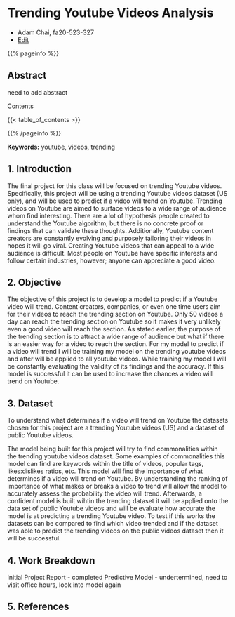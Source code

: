 # Trending Youtube Videos Analysis
* Adam Chai, fa20-523-327
* [Edit](https://github.com/cybertraining-dsc/fa20-523-327/blob/master/project/project.md)

{{% pageinfo %}}

## Abstract

need to add abstract

Contents

{{< table_of_contents >}}

{{% /pageinfo %}}

**Keywords:** youtube, videos, trending


## 1. Introduction

The final project for this class will be focused on trending Youtube videos. Specifically, this project will be using a trending Youtube videos dataset (US only), and will be used to predict if a video will trend on Youtube. Trending videos on Youtube are aimed to surface videos to a wide range of audience whom find interesting. There are a lot of hypothesis people created to understand the Youtube algorithm, but there is no concrete proof or findings that can validate these thoughts. Additionally, Youtube content creators are constantly evolving and purposely tailoring their videos in hopes it will go viral. Creating Youtube videos that can appeal to a wide audience is difficult. Most people on Youtube have specific interests and follow certain industries, however; anyone can appreciate a good video.

## 2. Objective

The objective of this project is to develop a model to predict if a Youtube video will trend. Content creators, companies, or even one time users aim for their videos to reach the trending section on Youtube. Only 50 videos a day can reach the trending section on Youtube so it makes it very unlikely even a good video will reach the section. As stated earlier, the purpose of the trending section is to attract a wide range of audience but what if there is an easier way for a video to reach the section. For my model to predict if a video will trend I will be training my model on the trending youtube videos and after will be applied to all youtube videos. While training my model I will be constantly evaluating the validity of its findings and the accuracy. If this model is successful it can be used to increase the chances a video will trend on Youtube. 

## 3. Dataset
To understand what determines if a video will trend on Youtube the datasets chosen for this project are a trending Youtube videos (US) and a dataset of public Youtube videos. 

The model being built for this project will try to find commonalities within the trending youtube videos dataset. Some examples of commonalities this model can find are keywords within the title of videos, popular tags, likes:dislikes ratios, etc. This model will find the importance of what determines if a video will trend on Youtube. By understanding the ranking of importance of what makes or breaks a video to trend will allow the model to accurately assess the probability the video will trend. 
Afterwards, a confident model is built wihtin the trending dataset it will be applied onto the data set of public Youtube videos and will be evaluate how accurate the model is at predicting a trending Youtube video. To test if this works the datasets can be compared to find which video trended and if the dataset was able to predict the trending videos on the public videos dataset then it will be successful. 

## 4. Work Breakdown
Initial Project Report - completed
Predictive Model - undertermined, need to visit office hours, look into model again

## 5. References
[^1]: Google Staff, Trending on Youtube, Google. <https://support.google.com/youtube/answer/7239739?hl=en#:~:text=Trending%20helps%20viewers%20see%20what's,surprising%2C%20like%20a%20viral%20video.>

[^2]: Aslam. Salman, Youtube by the Numbers: Stats, Demographics & Fun Facts, Omnicore. <https://www.omnicoreagency.com/youtube-statistics/#:~:text=Annual%20cost%20to%20run%20YouTube,grows%20by%2040%25%20every%20year.>

[^3]: Jolly. Mitchell, Trending YouTube Video Statistics, Kaggle. <https://www.kaggle.com/datasnaek/youtube-new >

[^4]: Google Research Team, Youtube8m, Research Google. <http://research.google.com/youtube8m/index.html>


